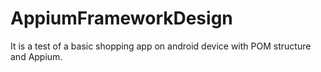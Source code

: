 # AppiumFrameworkDesign
 It is a test of a basic shopping app on android device with POM structure and Appium.
